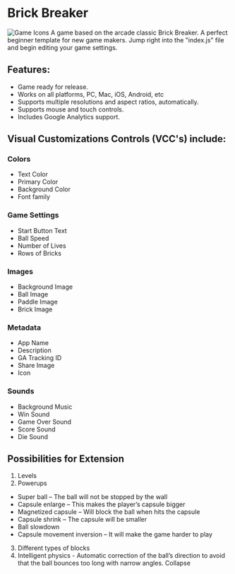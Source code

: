 # Brick Breaker
![Game Icons](https://i.imgur.com/b1vP9rA.png)
A game based on the arcade classic Brick Breaker. A perfect beginner template for new game makers. Jump right into the "index.js" file and begin editing your game settings.
## Features: 
- Game ready for release.
- Works on all platforms, PC, Mac, iOS, Android, etc 
- Supports multiple resolutions and aspect ratios, automatically. 
- Supports mouse and touch controls. 
- Includes Google Analytics support. 
## Visual Customizations Controls (VCC's) include:
### Colors
  * Text Color
  * Primary Color
  * Background Color
  * Font family
### Game Settings
  * Start Button Text
  * Ball Speed
  * Number of Lives
  * Rows of Bricks
### Images
  * Background Image
  * Ball Image
  * Paddle Image
  * Brick Image
### Metadata
  * App Name
  * Description
  * GA Tracking ID
  * Share Image
  * Icon
### Sounds
  * Background Music
  * Win Sound
  * Game Over Sound
  * Score Sound
  * Die Sound
## Possibilities for Extension
1. Levels
2. Powerups
  * Super ball – The ball will not be stopped by the wall
  * Capsule enlarge – This makes the player’s capsule bigger
  * Magnetized capsule – Will block the ball when hits the capsule
  * Capsule shrink – The capsule will be smaller
  * Ball slowdown
  * Capsule movement inversion – It will make the game harder to play
3. Different types of blocks
4. Intelligent physics - Automatic correction of the ball’s direction to avoid that the ball bounces too long with narrow angles.
Collapse